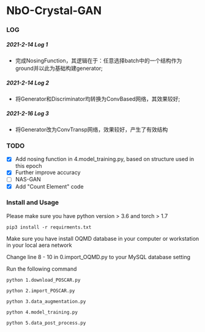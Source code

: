 # NbO-Crystal-GAN

### LOG
##### 2021-2-14 Log 1
- 完成NosingFunction，其逻辑在于：任意选择batch中的一个结构作为ground并以此为基础构建generator;

##### 2021-2-14 Log 2
- 将Generator和Discriminator均转换为ConvBased网络，其效果较好;

##### 2021-2-16 Log 3
- 将Generator改为ConvTransp网络，效果较好，产生了有效结构


### TODO
- [x] Add nosing function in 4.model_training.py, based on structure used in this epoch
- [x] Further improve accuracy
- [ ] NAS-GAN
- [x] Add "Count Element" code
 
### Install and Usage

Please make sure you have python version > 3.6 and torch > 1.7

`pip3 install -r requirments.txt`

Make sure you have install OQMD database in your computer or workstation in your local aera network

Change line 8 - 10 in 0.import_OQMD.py to your MySQL database setting

Run the following command

`python 1.download_POSCAR.py`

`python 2.import_POSCAR.py`

`python 3.data_augmentation.py`

`python 4.model_training.py`

`python 5.data_post_process.py`